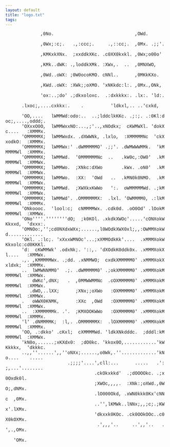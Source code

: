 ```yaml
---
layout: default
title: "logo.txt"
tags:
---
```

<div><FONT FACE="courier">
&nbsp;&nbsp;&nbsp;&nbsp;&nbsp;&nbsp;&nbsp;&nbsp;&nbsp;&nbsp;&nbsp;&nbsp;&nbsp;,0No.&nbsp;&nbsp;&nbsp;&nbsp;&nbsp;&nbsp;&nbsp;&nbsp;&nbsp;&nbsp;&nbsp;&nbsp;&nbsp;&nbsp;&nbsp;&nbsp;&nbsp;&nbsp;&nbsp;&nbsp;&nbsp;&nbsp;&nbsp;&nbsp;&nbsp;&nbsp;&nbsp;&nbsp;&nbsp;&nbsp;,OWd.&nbsp;&nbsp;&nbsp;&nbsp;&nbsp;&nbsp;&nbsp;&nbsp;&nbsp;&nbsp;&nbsp;&nbsp;&nbsp;&nbsp;&nbsp;&nbsp;&nbsp;&nbsp;&nbsp;&nbsp;&nbsp;&nbsp;&nbsp;&nbsp;&nbsp;&nbsp;&nbsp;<br>
&nbsp;&nbsp;&nbsp;&nbsp;&nbsp;&nbsp;&nbsp;&nbsp;&nbsp;&nbsp;&nbsp;&nbsp;&nbsp;,0Wx;:c;.&nbsp;&nbsp;&nbsp;.,:ccc;.&nbsp;&nbsp;&nbsp;&nbsp;&nbsp;.,::cc;.&nbsp;&nbsp;,0Mx.&nbsp;.;;'.&nbsp;&nbsp;&nbsp;&nbsp;&nbsp;&nbsp;&nbsp;&nbsp;&nbsp;&nbsp;&nbsp;&nbsp;&nbsp;&nbsp;&nbsp;&nbsp;&nbsp;&nbsp;&nbsp;&nbsp;&nbsp;<br>
&nbsp;&nbsp;&nbsp;&nbsp;&nbsp;&nbsp;&nbsp;&nbsp;&nbsp;&nbsp;&nbsp;&nbsp;&nbsp;,KMKxkXNx.&nbsp;&nbsp;;xxddkXKc.&nbsp;.c0XX0kxkl.&nbsp;,0Wx;o00o'&nbsp;&nbsp;&nbsp;&nbsp;&nbsp;&nbsp;&nbsp;&nbsp;&nbsp;&nbsp;&nbsp;&nbsp;&nbsp;&nbsp;&nbsp;&nbsp;&nbsp;&nbsp;&nbsp;&nbsp;&nbsp;&nbsp;<br>
&nbsp;&nbsp;&nbsp;&nbsp;&nbsp;&nbsp;&nbsp;&nbsp;&nbsp;&nbsp;&nbsp;&nbsp;&nbsp;,KMk..dWK:&nbsp;.,loddkXMk.&nbsp;:XWx,.&nbsp;&nbsp;..&nbsp;&nbsp;,0MNXWO,&nbsp;&nbsp;&nbsp;&nbsp;&nbsp;&nbsp;&nbsp;&nbsp;&nbsp;&nbsp;&nbsp;&nbsp;&nbsp;&nbsp;&nbsp;&nbsp;&nbsp;&nbsp;&nbsp;&nbsp;&nbsp;&nbsp;&nbsp;&nbsp;<br>
&nbsp;&nbsp;&nbsp;&nbsp;&nbsp;&nbsp;&nbsp;&nbsp;&nbsp;&nbsp;&nbsp;&nbsp;&nbsp;,0Wd..oWX:&nbsp;;0W0ocoKMO.&nbsp;cNNl..&nbsp;&nbsp;&nbsp;&nbsp;&nbsp;&nbsp;,0MKkKXo.&nbsp;&nbsp;&nbsp;&nbsp;&nbsp;&nbsp;&nbsp;&nbsp;&nbsp;&nbsp;&nbsp;&nbsp;&nbsp;&nbsp;&nbsp;&nbsp;&nbsp;&nbsp;&nbsp;&nbsp;&nbsp;&nbsp;&nbsp;<br>
&nbsp;&nbsp;&nbsp;&nbsp;&nbsp;&nbsp;&nbsp;&nbsp;&nbsp;&nbsp;&nbsp;&nbsp;&nbsp;,KWd..oWX:&nbsp;:XWk;;oXMO.&nbsp;'xNKkdc:l:.&nbsp;,0Mx.,ONk,&nbsp;&nbsp;&nbsp;&nbsp;&nbsp;&nbsp;&nbsp;&nbsp;&nbsp;&nbsp;&nbsp;&nbsp;&nbsp;&nbsp;&nbsp;&nbsp;&nbsp;&nbsp;&nbsp;&nbsp;&nbsp;&nbsp;<br>
&nbsp;&nbsp;&nbsp;&nbsp;&nbsp;&nbsp;&nbsp;&nbsp;&nbsp;&nbsp;&nbsp;&nbsp;&nbsp;'ox:..;do'&nbsp;.;dkxoloxc.&nbsp;&nbsp;.:dxkkkx:.&nbsp;.lx:.&nbsp;'ld:.&nbsp;&nbsp;&nbsp;&nbsp;&nbsp;&nbsp;&nbsp;&nbsp;&nbsp;&nbsp;&nbsp;&nbsp;&nbsp;&nbsp;&nbsp;&nbsp;&nbsp;&nbsp;&nbsp;&nbsp;&nbsp;<br>
&nbsp;&nbsp;&nbsp;&nbsp;&nbsp;&nbsp;.lxoc;,....cxkkx:.&nbsp;&nbsp;&nbsp;&nbsp;.&nbsp;&nbsp;&nbsp;&nbsp;&nbsp;&nbsp;&nbsp;&nbsp;&nbsp;&nbsp;'ldkxl,..&nbsp;..'cxkd,&nbsp;&nbsp;&nbsp;&nbsp;&nbsp;&nbsp;&nbsp;&nbsp;&nbsp;&nbsp;&nbsp;&nbsp;&nbsp;&nbsp;&nbsp;&nbsp;&nbsp;&nbsp;&nbsp;&nbsp;&nbsp;&nbsp;&nbsp;<br>
&nbsp;&nbsp;&nbsp;&nbsp;&nbsp;&nbsp;'OO,....&nbsp;&nbsp;&nbsp;lWMMWd:odo:..&nbsp;&nbsp;..;lddclkKKc.&nbsp;.;:;.&nbsp;.:0Kl:doc;,....,oddd;.&nbsp;&nbsp;&nbsp;&nbsp;&nbsp;&nbsp;<br>
&nbsp;&nbsp;&nbsp;&nbsp;&nbsp;&nbsp;'OXxxO0O,&nbsp;&nbsp;lWMMWxxNO:...,;'..,xNOdkx;&nbsp;&nbsp;cKWMWXl.&nbsp;'dokXc....&nbsp;&nbsp;&nbsp;:XMMMx.&nbsp;&nbsp;&nbsp;&nbsp;&nbsp;&nbsp;<br>
&nbsp;&nbsp;&nbsp;&nbsp;&nbsp;&nbsp;'OMMMMMX;&nbsp;&nbsp;lWMMWxdx.&nbsp;.dXWWNk,&nbsp;.lxlo,&nbsp;&nbsp;:XMMMMMNc&nbsp;&nbsp;'ckXxodkO:&nbsp;&nbsp;:XMMMx.&nbsp;&nbsp;&nbsp;&nbsp;&nbsp;&nbsp;<br>
&nbsp;&nbsp;&nbsp;&nbsp;&nbsp;&nbsp;'OMMMMMX;&nbsp;&nbsp;lWMMWx:'&nbsp;.dWMMMMMO'&nbsp;.;;'.&nbsp;.dWMWWWMMk.&nbsp;&nbsp;'kMMMMMWl&nbsp;&nbsp;:XMMMx.&nbsp;&nbsp;&nbsp;&nbsp;&nbsp;&nbsp;<br>
&nbsp;&nbsp;&nbsp;&nbsp;&nbsp;&nbsp;'OMMMMMX;&nbsp;&nbsp;lWMMWd.&nbsp;&nbsp;'0MMMMMMNc&nbsp;&nbsp;..&nbsp;&nbsp;&nbsp;.kW0c,:OW0'&nbsp;&nbsp;.kMMMMMWl&nbsp;&nbsp;:XMMWx.&nbsp;&nbsp;&nbsp;&nbsp;&nbsp;&nbsp;<br>
&nbsp;&nbsp;&nbsp;&nbsp;&nbsp;&nbsp;'OMMMMMX;&nbsp;&nbsp;lWMMWo.&nbsp;&nbsp;;XNkc:dXWo&nbsp;&nbsp;&nbsp;&nbsp;&nbsp;&nbsp;&nbsp;.kWx.&nbsp;.oN0'&nbsp;&nbsp;.kMMMMMWl&nbsp;&nbsp;:XMMWx.&nbsp;&nbsp;&nbsp;&nbsp;&nbsp;&nbsp;<br>
&nbsp;&nbsp;&nbsp;&nbsp;&nbsp;&nbsp;'OMMMMMX;&nbsp;&nbsp;lWMMWo.&nbsp;&nbsp;:XX:&nbsp;&nbsp;'OWd&nbsp;&nbsp;&nbsp;..&nbsp;&nbsp;.kMN0k0NMO.&nbsp;&nbsp;.kMMMMMWl&nbsp;&nbsp;:XMMWx.&nbsp;&nbsp;&nbsp;&nbsp;&nbsp;&nbsp;<br>
&nbsp;&nbsp;&nbsp;&nbsp;&nbsp;&nbsp;'OMMMMMX;&nbsp;&nbsp;lWMMWd.&nbsp;&nbsp;;XWXkxKWWo&nbsp;&nbsp;&nbsp;':.&nbsp;&nbsp;oWMMMMMWd.&nbsp;.;kMMMMMWl&nbsp;&nbsp;:XMMWx.&nbsp;&nbsp;&nbsp;&nbsp;&nbsp;&nbsp;<br>
&nbsp;&nbsp;&nbsp;&nbsp;&nbsp;&nbsp;'OMMMMMX;&nbsp;&nbsp;lWMMWd'.&nbsp;.OMMMMMMX:&nbsp;&nbsp;.lxl.&nbsp;'OWMMMM0,&nbsp;.:lkMMMMMWl&nbsp;&nbsp;:XMMMx.&nbsp;&nbsp;&nbsp;&nbsp;&nbsp;&nbsp;<br>
&nbsp;&nbsp;&nbsp;&nbsp;&nbsp;&nbsp;'ONkoooc.&nbsp;&nbsp;'lool:c;&nbsp;&nbsp;cNMMMMWx.&nbsp;.cdk0d.&nbsp;.oO0Od'&nbsp;.lOokMMMMMWl&nbsp;&nbsp;:XMMWx.&nbsp;&nbsp;&nbsp;&nbsp;&nbsp;&nbsp;<br>
&nbsp;&nbsp;&nbsp;&nbsp;&nbsp;&nbsp;'ONo''''.''''''''dO;&nbsp;&nbsp;;k0KOl.&nbsp;.xkdkXWOc'.....'cONXokWKkxxd,&nbsp;&nbsp;'dxxx:.&nbsp;&nbsp;&nbsp;&nbsp;&nbsp;&nbsp;<br>
&nbsp;&nbsp;&nbsp;&nbsp;&nbsp;&nbsp;'OMNOo:,'';cd0NXdxWXx;......,l0WOdkXWX0xl;,,:OWMMXokWd.............&nbsp;&nbsp;&nbsp;&nbsp;&nbsp;&nbsp;&nbsp;<br>
&nbsp;&nbsp;&nbsp;&nbsp;&nbsp;&nbsp;'OKl.&nbsp;.:lc;.&nbsp;'xXxxWMNOc'...;xXMMOdkKk'....&nbsp;&nbsp;.xMMMXokWKkxolc:cd0KKKl.&nbsp;&nbsp;&nbsp;&nbsp;&nbsp;&nbsp;<br>
&nbsp;&nbsp;&nbsp;&nbsp;&nbsp;&nbsp;'d:&nbsp;&nbsp;cKWMMWk'&nbsp;.odxNk;.&nbsp;'::,.&nbsp;'dXOdkK0ddk0x.&nbsp;.xMMMXokXl....&nbsp;&nbsp;&nbsp;:XMMWx.&nbsp;&nbsp;&nbsp;&nbsp;&nbsp;&nbsp;<br>
&nbsp;&nbsp;&nbsp;&nbsp;&nbsp;&nbsp;.,.&nbsp;,KMMMMMWx.&nbsp;.;dd.&nbsp;.xNMMWO;&nbsp;&nbsp;cxdkXMMMMM0'&nbsp;.xMMMXokXxldxk;&nbsp;&nbsp;:XMMMx.&nbsp;&nbsp;&nbsp;&nbsp;&nbsp;&nbsp;<br>
&nbsp;&nbsp;&nbsp;&nbsp;&nbsp;&nbsp;..&nbsp;&nbsp;lWMWNNMM0'&nbsp;&nbsp;.;.&nbsp;.dWMMMMM0'&nbsp;.;okXMMMMM0'&nbsp;.xMMMXokMMMMMWl&nbsp;&nbsp;:XMMWx.&nbsp;&nbsp;&nbsp;&nbsp;&nbsp;&nbsp;<br>
&nbsp;&nbsp;&nbsp;&nbsp;&nbsp;&nbsp;&nbsp;&nbsp;&nbsp;&nbsp;dWKc',dNX;&nbsp;&nbsp;&nbsp;.&nbsp;&nbsp;,0MMWWMMNc&nbsp;&nbsp;.cOXMMMMM0'&nbsp;.xMMMXokMMMMMWl&nbsp;&nbsp;:XMMWx.&nbsp;&nbsp;&nbsp;&nbsp;&nbsp;&nbsp;<br>
&nbsp;&nbsp;&nbsp;&nbsp;&nbsp;&nbsp;&nbsp;&nbsp;&nbsp;.dWO,..lXX;&nbsp;&nbsp;&nbsp;&nbsp;&nbsp;&nbsp;;XNx;;oXWo&nbsp;&nbsp;&nbsp;:OXMMMMM0'&nbsp;.xMMMXokMMMMMWl&nbsp;&nbsp;:XMMWx.&nbsp;&nbsp;&nbsp;&nbsp;&nbsp;&nbsp;<br>
&nbsp;&nbsp;&nbsp;&nbsp;&nbsp;&nbsp;.&nbsp;&nbsp;&nbsp;oWWX0KNMK,&nbsp;&nbsp;&nbsp;&nbsp;&nbsp;&nbsp;:XXc&nbsp;&nbsp;,OWd&nbsp;&nbsp;&nbsp;:OXMMMMM0'&nbsp;.xMMMXokMMMMMWl&nbsp;&nbsp;:XMMWx.&nbsp;&nbsp;&nbsp;&nbsp;&nbsp;&nbsp;<br>
&nbsp;&nbsp;&nbsp;&nbsp;&nbsp;&nbsp;..&nbsp;&nbsp;:XMMMMMMk.&nbsp;.'.&nbsp;&nbsp;;KMXOOKWWo&nbsp;&nbsp;&nbsp;:OXMMMMM0'&nbsp;.xMMMXokMMMMMWl&nbsp;&nbsp;:XMMMx.&nbsp;&nbsp;&nbsp;&nbsp;&nbsp;&nbsp;<br>
&nbsp;&nbsp;&nbsp;&nbsp;&nbsp;&nbsp;'l'&nbsp;.dNMMMMK;&nbsp;&nbsp;:l,.&nbsp;.OMMMMMMX:&nbsp;&nbsp;.lOXMMMMM0'&nbsp;.xMMMXokMMMMMWl&nbsp;&nbsp;:XMMMx.&nbsp;&nbsp;&nbsp;&nbsp;&nbsp;&nbsp;<br>
&nbsp;&nbsp;&nbsp;&nbsp;&nbsp;&nbsp;'OO,&nbsp;.:dkko'&nbsp;.cKxl;&nbsp;&nbsp;cXMMMMWd.&nbsp;'ldkXNkdddc.&nbsp;&nbsp;;dddl:kMMMMMWl&nbsp;&nbsp;:XMMWx.&nbsp;&nbsp;&nbsp;&nbsp;&nbsp;&nbsp;<br>
&nbsp;&nbsp;&nbsp;&nbsp;&nbsp;&nbsp;'kN0o,......;xKXdx0:&nbsp;&nbsp;;dO0kc.&nbsp;'kkox0O,............'kWKkkkx,&nbsp;&nbsp;'dkkkc.&nbsp;&nbsp;&nbsp;&nbsp;&nbsp;&nbsp;<br>
&nbsp;&nbsp;&nbsp;&nbsp;&nbsp;&nbsp;..,,''......',,''oNXx;......,o0Wk,.''.............'kNo....&nbsp;&nbsp;&nbsp;&nbsp;.....&nbsp;&nbsp;&nbsp;&nbsp;&nbsp;&nbsp;&nbsp;<br>
&nbsp;&nbsp;&nbsp;&nbsp;&nbsp;&nbsp;&nbsp;&nbsp;&nbsp;&nbsp;&nbsp;&nbsp;&nbsp;&nbsp;&nbsp;&nbsp;&nbsp;&nbsp;&nbsp;&nbsp;&nbsp;&nbsp;&nbsp;.;;;;'....',cll:...&nbsp;&nbsp;&nbsp;&nbsp;&nbsp;&nbsp;.....&nbsp;&nbsp;&nbsp;.':;,...'........&nbsp;&nbsp;&nbsp;&nbsp;&nbsp;&nbsp;&nbsp;<br>
&nbsp;&nbsp;&nbsp;&nbsp;&nbsp;&nbsp;&nbsp;&nbsp;&nbsp;&nbsp;&nbsp;&nbsp;&nbsp;&nbsp;&nbsp;&nbsp;&nbsp;&nbsp;&nbsp;&nbsp;&nbsp;&nbsp;&nbsp;&nbsp;&nbsp;&nbsp;&nbsp;&nbsp;&nbsp;&nbsp;&nbsp;&nbsp;&nbsp;.ckOkxkkd'&nbsp;&nbsp;.;dOOOOkc.&nbsp;.;x0Oxdk0l.&nbsp;&nbsp;&nbsp;&nbsp;&nbsp;&nbsp;&nbsp;&nbsp;&nbsp;&nbsp;&nbsp;&nbsp;&nbsp;<br>
&nbsp;&nbsp;&nbsp;&nbsp;&nbsp;&nbsp;&nbsp;&nbsp;&nbsp;&nbsp;&nbsp;&nbsp;&nbsp;&nbsp;&nbsp;&nbsp;&nbsp;&nbsp;&nbsp;&nbsp;&nbsp;&nbsp;&nbsp;&nbsp;&nbsp;&nbsp;&nbsp;&nbsp;&nbsp;&nbsp;&nbsp;&nbsp;&nbsp;;XWOc,,,,.&nbsp;&nbsp;:XNk:;oXWd.,0WO;,dNMx.&nbsp;&nbsp;&nbsp;&nbsp;&nbsp;&nbsp;&nbsp;&nbsp;&nbsp;&nbsp;&nbsp;&nbsp;&nbsp;<br>
&nbsp;&nbsp;&nbsp;&nbsp;&nbsp;&nbsp;&nbsp;&nbsp;&nbsp;&nbsp;&nbsp;&nbsp;&nbsp;&nbsp;&nbsp;&nbsp;&nbsp;&nbsp;&nbsp;&nbsp;&nbsp;&nbsp;&nbsp;&nbsp;&nbsp;&nbsp;&nbsp;&nbsp;&nbsp;&nbsp;&nbsp;&nbsp;&nbsp;.lO000Okd,&nbsp;.xWN0kkk0Kx'cNNc&nbsp;&nbsp;,0Mx.&nbsp;&nbsp;&nbsp;&nbsp;&nbsp;&nbsp;&nbsp;&nbsp;&nbsp;&nbsp;&nbsp;&nbsp;&nbsp;<br>
&nbsp;&nbsp;&nbsp;&nbsp;&nbsp;&nbsp;&nbsp;&nbsp;&nbsp;&nbsp;&nbsp;&nbsp;&nbsp;&nbsp;&nbsp;&nbsp;&nbsp;&nbsp;&nbsp;&nbsp;&nbsp;&nbsp;&nbsp;&nbsp;&nbsp;&nbsp;&nbsp;&nbsp;&nbsp;&nbsp;&nbsp;&nbsp;&nbsp;..'',lKMWk..lNNx;,,;c;.;KWx'.lXMx.&nbsp;&nbsp;&nbsp;&nbsp;&nbsp;&nbsp;&nbsp;&nbsp;&nbsp;&nbsp;&nbsp;&nbsp;&nbsp;<br>
&nbsp;&nbsp;&nbsp;&nbsp;&nbsp;&nbsp;&nbsp;&nbsp;&nbsp;&nbsp;&nbsp;&nbsp;&nbsp;&nbsp;&nbsp;&nbsp;&nbsp;&nbsp;&nbsp;&nbsp;&nbsp;&nbsp;&nbsp;&nbsp;&nbsp;&nbsp;&nbsp;&nbsp;&nbsp;&nbsp;&nbsp;&nbsp;&nbsp;'dkxxk0KOc.&nbsp;.ck0OOkOOc..c0X0kOXMx.&nbsp;&nbsp;&nbsp;&nbsp;&nbsp;&nbsp;&nbsp;&nbsp;&nbsp;&nbsp;&nbsp;&nbsp;&nbsp;<br>
&nbsp;&nbsp;&nbsp;&nbsp;&nbsp;&nbsp;&nbsp;&nbsp;&nbsp;&nbsp;&nbsp;&nbsp;&nbsp;&nbsp;&nbsp;&nbsp;&nbsp;&nbsp;&nbsp;&nbsp;&nbsp;&nbsp;&nbsp;&nbsp;&nbsp;&nbsp;&nbsp;&nbsp;&nbsp;&nbsp;&nbsp;&nbsp;&nbsp;&nbsp;.',,,'..&nbsp;&nbsp;&nbsp;&nbsp;&nbsp;..',,'..&nbsp;&nbsp;&nbsp;.',.,OMx.&nbsp;&nbsp;&nbsp;&nbsp;&nbsp;&nbsp;&nbsp;&nbsp;&nbsp;&nbsp;&nbsp;&nbsp;&nbsp;<br>
&nbsp;&nbsp;&nbsp;&nbsp;&nbsp;&nbsp;&nbsp;&nbsp;&nbsp;&nbsp;&nbsp;&nbsp;&nbsp;&nbsp;&nbsp;&nbsp;&nbsp;&nbsp;&nbsp;&nbsp;&nbsp;&nbsp;&nbsp;&nbsp;&nbsp;&nbsp;&nbsp;&nbsp;&nbsp;&nbsp;&nbsp;&nbsp;&nbsp;&nbsp;&nbsp;&nbsp;&nbsp;&nbsp;&nbsp;&nbsp;&nbsp;&nbsp;&nbsp;&nbsp;&nbsp;&nbsp;&nbsp;&nbsp;&nbsp;&nbsp;&nbsp;&nbsp;&nbsp;&nbsp;&nbsp;&nbsp;&nbsp;&nbsp;&nbsp;&nbsp;&nbsp;&nbsp;'OMx.&nbsp;&nbsp;&nbsp;&nbsp;&nbsp;&nbsp;&nbsp;&nbsp;&nbsp;&nbsp;&nbsp;&nbsp;&nbsp;<br>
</FONT></div>